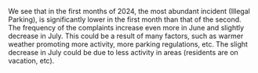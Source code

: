 We see that in the first months of 2024, the most abundant incident (Illegal Parking), is significantly lower in the first month than that of the second. The frequency of the complaints increase even more in June and slightly decrease in July. This could be a result of many factors, such as warmer weather promoting more activity, more parking regulations, etc. The slight decrease in July could be due to less activity in areas (residents are on vacation, etc). 
